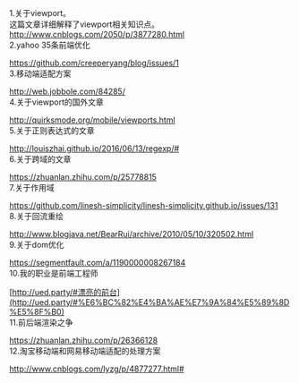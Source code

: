 1.关于viewport。  
这篇文章详细解释了viewport相关知识点。<http://www.cnblogs.com/2050/p/3877280.html>  
2.yahoo 35条前端优化  

<https://github.com/creeperyang/blog/issues/1>  
3.移动端适配方案  

<http://web.jobbole.com/84285/>  
4.关于viewport的国外文章  

<http://quirksmode.org/mobile/viewports.html>  
5.关于正则表达式的文章  

<http://louiszhai.github.io/2016/06/13/regexp/#>  
6.关于跨域的文章  

<https://zhuanlan.zhihu.com/p/25778815>  
7.关于作用域  

<https://github.com/linesh-simplicity/linesh-simplicity.github.io/issues/131>  
8.关于回流重绘  

<http://www.blogjava.net/BearRui/archive/2010/05/10/320502.html>  
9.关于dom优化  

<https://segmentfault.com/a/1190000008267184>  
10.我的职业是前端工程师  

[http://ued.party/#漂亮的前台](http://ued.party/#%E6%BC%82%E4%BA%AE%E7%9A%84%E5%89%8D%E5%8F%B0)  
11.前后端渲染之争  

<https://zhuanlan.zhihu.com/p/26366128>  
12.淘宝移动端和网易移动端适配的处理方案  

<http://www.cnblogs.com/lyzg/p/4877277.html#>